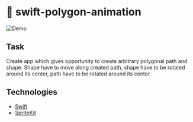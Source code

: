 #  swift-polygon-animation

![Demo](https://media.giphy.com/media/d7rlIzZPAZVvEZLUYv/giphy.gif)
## Task
Create app which gives opportunity to create arbitrary polygonal path and shape. Shape have to move along created path, shape have to be rotated around its center, path have to be rotated around its center

## Technologies
- [Swift](https://developer.apple.com/swift/)
- [SpriteKit](https://developer.apple.com/spritekit/)
